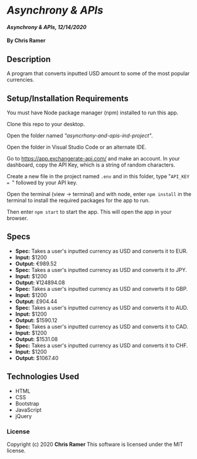 # *Asynchrony & APIs*

#### *Asynchrony & APIs, 12/14/2020*

#### By **Chris Ramer**

## Description

A program that converts inputted USD amount to some of the most popular currencies.

## Setup/Installation Requirements

You must have Node package manager (npm) installed to run this app.

Clone this repo to your desktop.

Open the folder named *"asyncrhony-and-apis-ind-project"*.

Open the folder in Visual Studio Code or an alternate IDE.

Go to https://app.exchangerate-api.com/ and make an account. In your dashboard, copy the API Key, which is a string of random characters.

Create a new file in the project named `.env` and in this folder, type "`API_KEY = `" followed by your API key.

Open the terminal (view -> terminal) and with node, enter `npm install`  in the terminal to install the required packages for the app to run.

Then enter `npm start` to start the app. This will open the app in your browser.

## Specs

* **Spec:** Takes a user's inputted currency as USD and converts it to EUR.
* **Input:** $1200
* **Output:** €989.52
* **Spec:** Takes a user's inputted currency as USD and converts it to JPY.
* **Input:** $1200
* **Output:** ¥124894.08
* **Spec:** Takes a user's inputted currency as USD and converts it to GBP.
* **Input:** $1200
* **Output:** £904.44
* **Spec:** Takes a user's inputted currency as USD and converts it to AUD.
* **Input:** $1200
* **Output:** $1590.12
* **Spec:** Takes a user's inputted currency as USD and converts it to CAD.
* **Input:** $1200
* **Output:** $1531.08
* **Spec:** Takes a user's inputted currency as USD and converts it to CHF.
* **Input:** $1200
* **Output:** $1067.40

## Technologies Used

* HTML
* CSS
* Bootstrap
* JavaScript
* jQuery

### License

Copyright (c) 2020 **Chris Ramer**
This software is licensed under the MIT license.